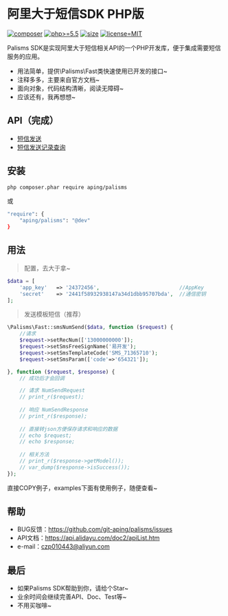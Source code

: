 阿里大于短信SDK PHP版
=======================

[![composer](https://img.shields.io/badge/composer-aping/palisms-red.svg?maxAge=2592000)](https://packagist.org/packages/aping/palisms)
[![php>=5.5](https://img.shields.io/badge/php->%3D5.5-orange.svg?maxAge=2592000)](https://packagist.org/packages/aping/palisms)
[![size](https://img.shields.io/badge/size-25%20KB-green.svg)](https://packagist.org/packages/aping/palisms)
[![license=MIT](https://img.shields.io/badge/license-MIT-blue.svg?maxAge=2592000)](https://packagist.org/packages/aping/palisms)

Palisms SDK是实现阿里大于短信相关API的一个PHP开发库，便于集成需要短信服务的应用。

- 用法简单，提供\Palisms\Fast类快速使用已开发的接口~
- 注释多多，主要来自官方文档~
- 面向对象，代码结构清晰，阅读无障碍~
- 应该还有，我再想想~

## API（完成）

- [短信发送](docs/短信发送.md)
- [短信发送记录查询](docs/短信发送记录查询.md)

## 安装

```bash
php composer.phar require aping/palisms
```
或
```bash
"require": {
    "aping/palisms": "@dev"
}
```

## 用法

> 配置，去大于拿~

```php
$data = [
    'app_key'   => '24372456',                          //AppKey
    'secret'    => '2441f58932938147a34d1dbb95707bda',  //通信密钥
];
```

> 发送模板短信（推荐）

```php
\Palisms\Fast::smsNumSend($data, function ($request) {
    //请求
    $request->setRecNum(['13000000000']);
    $request->setSmsFreeSignName('易开发');
    $request->setSmsTemplateCode('SMS_71365710');
    $request->setSmsParam(['code'=>'654321']);

}, function ($request, $response) {
    // 成功后才会回调

    // 请求 NumSendRequest
    // print_r($request);
    
    // 响应 NumSendResponse
    // print_r($response);
    
    // 直接转json方便保存请求和响应的数据
    // echo $request;
    // echo $response;
    
    // 相关方法
    // print_r($response->getModel());
    // var_dump($response->isSuccess());
});
```

直接COPY例子，examples下面有使用例子，随便查看~

## 帮助

- BUG反馈：https://github.com/git-aping/palisms/issues
- API文档：https://api.alidayu.com/doc2/apiList.htm
- e-mail：czp010443@aliyun.com

## 最后

- 如果Palisms SDK帮助到你，请给个Star~
- 业余时间会继续完善API、Doc、Test等~
- 不用买咖啡~